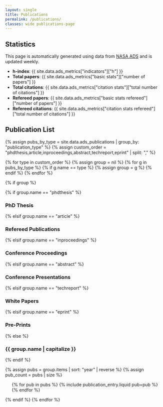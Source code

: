 ```yaml
---
layout: single
title: Publications
permalink: /publications/
classes: wide publications-page
---
```


## Statistics

This page is automatically generated using data from [NASA ADS](https://ui.adsabs.harvard.edu/search/q=orcid%3A0000-0001-6673-3432&sort=date%20desc,%20bibcode%20desc&p_=0) and is updated weekly.

- **h-index**: {{ site.data.ads_metrics["indicators"]["h"] }}
- **Total papers**: {{ site.data.ads_metrics["basic stats"]["number of papers"] }}
- **Total citations**: {{ site.data.ads_metrics["citation stats"]["total number of citations"] }}
- **Refereed papers**: {{ site.data.ads_metrics["basic stats refereed"]["number of papers"] }}
- **Refereed citations**: {{ site.data.ads_metrics["citation stats refereed"]["total number of citations"] }}

## Publication List

{% assign pubs_by_type = site.data.ads_publications | group_by: "publication_type" %}
{% assign custom_order = "phdthesis,article,inproceedings,abstract,techreport,eprint" | split: "," %}

{% for type in custom_order %}
{% assign group = nil %}
{% for g in pubs_by_type %}
{% if g.name == type %}
{% assign group = g %}
{% endif %}
{% endfor %}

{% if group %}

{% if group.name == "phdthesis" %}

<h3>PhD Thesis</h3>

{% elsif group.name == "article" %}

<h3>Refereed Publications</h3>

{% elsif group.name == "inproceedings" %}

<h3>Conference Proceedings</h3>

{% elsif group.name == "abstract" %}

<h3>Conference Presentations</h3>

{% elsif group.name == "techreport" %}

<h3>White Papers</h3>

{% elsif group.name == "eprint" %}

<h3>Pre-Prints</h3>

{% else %}

<h3>{{ group.name | capitalize }}</h3>

{% endif %}

{% assign pubs = group.items | sort: "year" | reverse %}
{% assign pub_count = pubs | size %}

<ol class="publication-list" reversed start="{{ pub_count }}">
  {% for pub in pubs %}
    {% include publication_entry.liquid pub=pub %}
  {% endfor %}
</ol>

{% endif %}
{% endfor %}

<style>
.publication-list {
  list-style-type: decimal;
  padding-left: 1.5em;
}
.publication-list li {
  margin-bottom: 1.2em;
  line-height: 1.5em;
}
.publication-list a {
  text-decoration: none;
  color: #0645ad;
}
.publication-list a:hover {
  text-decoration: underline;
}
</style>
